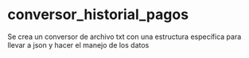 # conversor_historial_pagos
Se crea un conversor de archivo txt con una estructura específica para llevar a json y hacer el manejo de los datos
